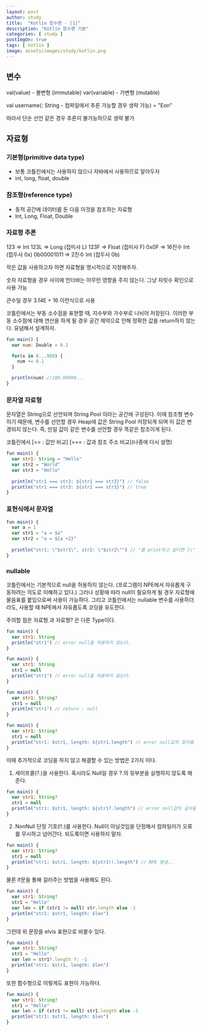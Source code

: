 ```yaml
---
layout: post
author: study
title:  "Kotlin 함수편 - [1]"
description: "Kotlin 함수편 기본"
categories: [ study ]
postImgOn: true
tags: [ kotlin ]
image: assets/images/study/kotlin.png
---
```

 
## 변수
  val(value) - 불변형 (immutable)
  var(variable) - 가변형 (mutable)

  val username(: String - 컴파일에서 추론 가능할 경우 생략 가능) = "Eon"

  따라서 단순 선언 같은 경우 추론이 불가능하므로 생략 불가

## 자료형

### 기본형(primitive data type)
- 보통 코틀린에서는 사용하지 않으나 자바에서 사용하므로 알아두자
- int, long, float, double

### 참조형(reference type)
- 동적 공간에 데이터를 둔 다음 이것을 참조하는 자료형
- Int, Long, Float, Double

### 자료형 추론
123 => Int
123L => Long (접미사 L)
123F => Float (접미사 F)
0x0F => 16진수 Int (접두사 0x)
0b00001011 => 2진수 Int (접두사 0b)

작은 값을 사용하고자 하면 자료형을 명시적으로 지정해주자.

숫자 자료형을 경우 사이에 언더바는 아무런 영향을 주지 않는다. 그냥 자릿수 확인으로 사용 가능

큰수일 경우 3.14E + 16 이런식으로 사용

코틀린에서는 부동 소수점을 표현할 때, 지수부와 가수부로 나뉘어 저장된다. 이러한 부동 소수점에 대해 연산을 하게 될 경우 공간 제약으로 인해 정확한 값을 return하지 않는다. 유념해서 설계하자.

```javascript
fun main() {
  var num: Double = 0.1

  for(x in 0...999) {
    num += 0.1
  }

  println(num) //100.09999...
}
```

### 문자열 자료형

문자열은 String으로 선언되며 String Pool 이라는 공간에 구성된다. 이때 참조형 변수이기 때문에, 변수를 선언할 경우 Heap에 값은 String Pool 저장되게 되며 이 값은 변경되지 않는다. 즉, 만일 값이 같은 변수를 선언할 경우 똑같은 참조이게 된다. 

코틀린에서 [== : 값만 비교] [=== : 값과 참조 주소 비교](나중에 다시 설명)

```javascript
fun main() {
  var str1: String = "Hello"
  var str2 = "World"
  var str3 = "Hello"
  
  println("str1 === str2: ${str1 === str2}") // false
  println("str1 === str3: ${str1 === str3}") // true
}
```

 ### 표현식에서 문자열

```javascript
fun main() {
  var a = 1
  var str1 = "a = $a"
  var str2 = "a = ${a +2}"
  
  println("str1: \"$str1\", str2: \"$str2\"") // "를 print하고 싶다면 [\"] 이렇게 쓰면 된다.
}
```

 ### nullable
  코틀린에서는 기본적으로 null을 허용하지 않는다. (프로그램이 NPE에서 자유롭게 구동하려는 의도로 이해하고 있다.) 그러나 상황에 따라 null이 필요하게 될 경우 자료형에 물음표를 붙임으로써 사용이 가능하다. 그리고 코틀린에서는 nullable 변수를 사용하더라도, 사용할 때 NPE에서 자유롭도록 코딩을 유도한다.

  주의할 점은 자료형 과 자료형? 은 다른 Type이다.

```javascript
fun main() {
  var str1: String
  println("str1") // error null을 허용하지 않는다.
}
```
```javascript
fun main() {
  var str1: String
  str1 = null
  println("str1") // error null을 허용하지 않는다.
}
```
```javascript
fun main() {
  var str1: String?
  str1 = null
  println("str1") // return : null
}
```
```javascript
fun main() {
  var str1: String?
  str1 = null
  println("str1: $str1, length: ${str1.length") // error null값의 길이를 참조할 수 있게 된다.
}
```
이때 추가적으로 코딩을 하지 않고 해결할 수 있는 방법은 2가지 이다. 
1.  세이프콜(?.)을 사용한다. 
 혹시라도 Null일 경우 ?.의 뒷부분을 실행하지 않도록 해준다.

```javascript
fun main() {
  var str1: String?
  str1 = null
  println("str1: $str1, length: ${str1?.length") // error null값의 길이를 참조할 수 있게 된다.
}
```

2. NonNull 단정 기호(!!.)를 사용한다.
 Null이 아닐것임을 단정해서 컴파일러가 오류를 무시하고 넘어간다. 되도록이면 사용하지 말자.

```javascript
fun main() {
  var str1: String?
  str1 = null
  println("str1: $str1, length: ${str1!!.length") // NPE 발생..
}
```

물론 if문을 통해 걸러주는 방법을 사용해도 된다.

```javascript
fun main() {
  var str1: String?
  str1 = "Hello"
  var len = if (str1 != null) str.length else -1
  println("str1: $str1, length: $len")
}
```

그런데 위 문장을 elvis 표현으로 바꿀수 있다.

```javascript
fun main() {
  var str1: String?
  str1 = "Hello"
  var len = str1?.length ?: -1
  println("str1: $str1, length: $len")
}
```

또한 함수형으로 이렇게도 표현이 가능하다.

```javascript
fun main() {
  var str1: String?
  str1 = "Hello"
  var len = if (str1 != null) str1.length else -1
  println("str1: $str1, length: $len")
}
```